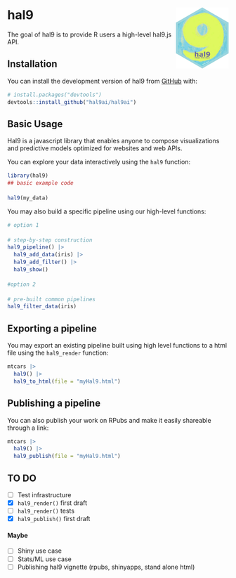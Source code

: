 
<!-- README.md is generated from README.Rmd. Please edit that file -->

# hal9 <img src="man/figures/logo.png" align="right" width="120" />

<!-- badges: start -->
<!-- badges: end -->

The goal of hal9 is to provide R users a high-level hal9.js API.

## Installation

You can install the development version of hal9 from
[GitHub](https://github.com/) with:

``` r
# install.packages("devtools")
devtools::install_github("hal9ai/hal9ai")
```

## Basic Usage

Hal9 is a javascript library that enables anyone to compose
visualizations and predictive models optimized for websites and web
APIs.

You can explore your data interactively using the `hal9` function:

``` r
library(hal9)
## basic example code

hal9(my_data)
```

You may also build a specific pipeline using our high-level functions:

``` r
# option 1

# step-by-step construction
hal9_pipeline() |> 
  hal9_add_data(iris) |> 
  hal9_add_filter() |> 
  hal9_show()

#option 2

# pre-built common pipelines
hal9_filter_data(iris)
```

## Exporting a pipeline

You may export an existing pipeline built using high level functions to
a html file using the `hal9_render` function:

``` r
mtcars |> 
  hal9() |> 
  hal9_to_html(file = "myHal9.html")
```

## Publishing a pipeline

You can also publish your work on RPubs and make it easily shareable
through a link:

``` r
mtcars |> 
  hal9() |> 
  hal9_publish(file = "myHal9.html")
```

## TO DO

-   [ ] Test infrastructure
-   [x] `hal9_render()` first draft
-   [ ] `hal9_render()` tests
-   [x] `hal9_publish()` first draft

#### Maybe

-   [ ] Shiny use case
-   [ ] Stats/ML use case
-   [ ] Publishing hal9 vignette (rpubs, shinyapps, stand alone html)
